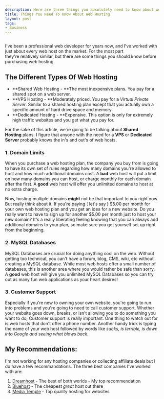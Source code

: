 ```yaml
--- 
description: Here are three things you absolutely need to know about web hosts. This is the perfect place to get started picking a web hosting company.
title: Things You Need To Know About Web Hosting
layout: post
tags: 
- Business
---
```

<div class="img-wrap"><img class="aligncenter size-full wp-image-1658" title="different_web_hosts" src="{{ site.url }}/images/different_web_hosts.jpg" alt="" /></div>

I've been a professional web developer for years now, and I've worked with just about every web host on the market. For the most part they're relatively similar, but there are some things you should know before purchasing web hosting.

## The Different Types Of Web Hosting

+ **Shared Web Hosting - **The most inexpensive plans. You pay for a shared spot on a web server.
+ **VPS Hosting - **Moderately priced. You pay for a *Virtual Private Server*. Similar to a shared hosting plan except that you actually own a specific amount of hard drive space and memory.
+ **Dedicated Hosting - **Expensive. This option is only for extremely high traffic websites and you get what you pay for.

For the sake of this article, we're going to be talking about **Shared Hosting** plans. I figure that anyone with the need for a **VPS** or **Dedicated Server** probably knows the in's and out's of web hosts.

### 1. Domain Limits

When you purchase a web hosting plan, the company you buy from is going to have its own set of rules regarding how many domains you're allowed to host and how much additional domains cost. A **bad** web host will put a limit on how many domains you can host, or charge monthly for each domain after the first. A **good** web host will offer you unlimited domains to host at no extra charge.

Now, hosting multiple domains **might** not be that important to you right now. But really think about it. If you're paying ( let's say ) $5.00 per month for your own web hosting plan and you get an idea for a new website. Do you really want to have to sign up for another $5.00 per month just to host your new domain? It's a really liberating feeling knowing that you can always add additional domains to your plan, so make sure you get yourself set up right from the beginning.

### 2. MySQL Databases

MySQL Databases are crucial for doing anything cool on the web. Without getting too technical, you can't have a forum, blog, CMS, wiki, etc without creating a MySQL database. While most web hosts offer a small number of databases, this is another area where you would rather be safe than sorry. A **good** web host will give you unlimited MySQL Databases so you can try out as many fun web applications as your heart desires!

### 3. Customer Support

Especially if you're new to owning your own website, you're going to run into problems and you're going to need to call customer support. Whether your website goes down, breaks, or isn't allowing you to do something you want to do; Customer support is really important. One thing to watch out for is web hosts that don't offer a phone number. Another handy trick is typing the name of your web host followed by words like *sucks, is terrible, is down into Google and seeing what blows back.*

## My Recommendations:

I'm not working for any hosting companies or collecting affiliate deals but I do have a few recommandations. The three best companies I've worked with are:

1. <a href="http://dreamhost.com/">Dreamhost</a> - The best of both worlds - My top recommendation
2. <a href="http://www.bluehost.com/">Bluehost</a> - The cheapest *great* host out there
3. <a href="http://mediatemple.net/">Media Temple</a> - Top quality hosting for websites